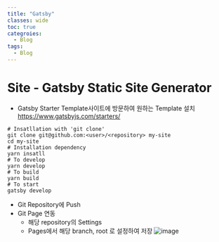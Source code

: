 ```yaml
---
title: "Gatsby"
classes: wide
toc: true
categroies:
  - Blog
tags:
  - Blog
---
```


# Site - Gatsby Static Site Generator
+ Gatsby Starter Template사이트에 방문하여 원하는 Template 설치 
  https://www.gatsbyjs.com/starters/  
```shell
# Insatllation with 'git clone'
git clone git@github.com:<user>/<repository> my-site
cd my-site
# Installation dependency
yarn insatll       
# To develop
yarn develop
# To build
yarn build
# To start
gatsby develop
```
+ Git Repository에 Push
+ Git Page 연동
  - 해당 repository의 Settings
  - Pages에서 해당 branch, root 로 설정하여 저장
  ![image](https://user-images.githubusercontent.com/20086137/114368273-36c37900-9bb8-11eb-9d9b-e090513ce31c.png)